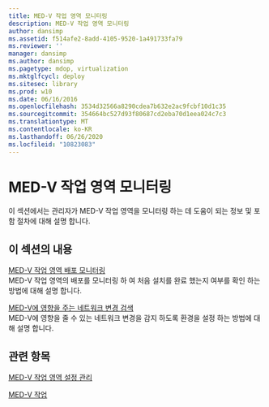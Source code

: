 ```yaml
---
title: MED-V 작업 영역 모니터링
description: MED-V 작업 영역 모니터링
author: dansimp
ms.assetid: f514afe2-8add-4105-9520-1a491733fa79
ms.reviewer: ''
manager: dansimp
ms.author: dansimp
ms.pagetype: mdop, virtualization
ms.mktglfcycl: deploy
ms.sitesec: library
ms.prod: w10
ms.date: 06/16/2016
ms.openlocfilehash: 3534d32566a8290cdea7b632e2ac9fcbf10d1c35
ms.sourcegitcommit: 354664bc527d93f80687cd2eba70d1eea024c7c3
ms.translationtype: MT
ms.contentlocale: ko-KR
ms.lasthandoff: 06/26/2020
ms.locfileid: "10823083"
---
```

# MED-V 작업 영역 모니터링


이 섹션에서는 관리자가 MED-V 작업 영역을 모니터링 하는 데 도움이 되는 정보 및 포함 절차에 대해 설명 합니다.

## 이 섹션의 내용


<a href="" id="monitoring-med-v-workspace-deployments"></a>[MED-V 작업 영역 배포 모니터링](monitoring-med-v-workspace-deployments.md)  
MED-V 작업 영역의 배포를 모니터링 하 여 처음 설치를 완료 했는지 여부를 확인 하는 방법에 대해 설명 합니다.

<a href="" id="detecting-network-changes-that-affect-med-v"></a>[MED-V에 영향을 주는 네트워크 변경 검색](detecting-network-changes-that-affect-med-v.md)  
MED-V에 영향을 줄 수 있는 네트워크 변경을 감지 하도록 환경을 설정 하는 방법에 대해 설명 합니다.

## 관련 항목


[MED-V 작업 영역 설정 관리](manage-med-v-workspace-settings.md)

[MED-V 작업](operations-for-med-v.md)

 

 





